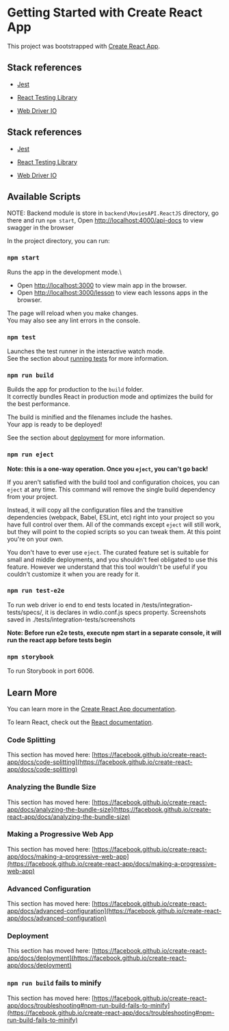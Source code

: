 # Getting Started with Create React App

This project was bootstrapped with [Create React App](https://github.com/facebook/create-react-app).

## Stack references

- [Jest](https://jestjs.io/docs/getting-started)

- [React Testing Library](https://testing-library.com/docs/react-testing-library/intro/)

- [Web Driver IO](https://webdriver.io/docs/gettingstarted)

## Stack references

- [Jest](https://jestjs.io/docs/getting-started)

- [React Testing Library](https://testing-library.com/docs/react-testing-library/intro/)

- [Web Driver IO](https://webdriver.io/docs/gettingstarted)

## Available Scripts

NOTE: Backend module is store in `backend\MoviesAPI.ReactJS` directory, go there and run `npm start`, Open [http://localhost:4000/api-docs](http://localhost:4000/api-docs) to view swagger in the browser

In the project directory, you can run:

### `npm start`

Runs the app in the development mode.\

- Open [http://localhost:3000](http://localhost:3000) to view main app in the browser.
- Open [http://localhost:3000/lesson](http://localhost:3000/lesson) to view each lessons apps in the browser.

The page will reload when you make changes.\
You may also see any lint errors in the console.

### `npm test`

Launches the test runner in the interactive watch mode.\
See the section about [running tests](https://facebook.github.io/create-react-app/docs/running-tests) for more information.

### `npm run build`

Builds the app for production to the `build` folder.\
It correctly bundles React in production mode and optimizes the build for the best performance.

The build is minified and the filenames include the hashes.\
Your app is ready to be deployed!

See the section about [deployment](https://facebook.github.io/create-react-app/docs/deployment) for more information.

### `npm run eject`

**Note: this is a one-way operation. Once you `eject`, you can't go back!**

If you aren't satisfied with the build tool and configuration choices, you can `eject` at any time. This command will remove the single build dependency from your project.

Instead, it will copy all the configuration files and the transitive dependencies (webpack, Babel, ESLint, etc) right into your project so you have full control over them. All of the commands except `eject` will still work, but they will point to the copied scripts so you can tweak them. At this point you're on your own.

You don't have to ever use `eject`. The curated feature set is suitable for small and middle deployments, and you shouldn't feel obligated to use this feature. However we understand that this tool wouldn't be useful if you couldn't customize it when you are ready for it.

### `npm run test-e2e`

To run web driver io end to end tests located in /tests/integration-tests/specs/, it is declares in wdio.conf.js specs property.
Screenshots saved in ./tests/integration-tests/screenshots

**Note: Before run e2e tests, execute npm start in a separate console, it will run the react app before tests begin**

### `npm storybook`

To run Storybook in port 6006.

## Learn More

You can learn more in the [Create React App documentation](https://facebook.github.io/create-react-app/docs/getting-started).

To learn React, check out the [React documentation](https://reactjs.org/).

### Code Splitting

This section has moved here: [https://facebook.github.io/create-react-app/docs/code-splitting](https://facebook.github.io/create-react-app/docs/code-splitting)

### Analyzing the Bundle Size

This section has moved here: [https://facebook.github.io/create-react-app/docs/analyzing-the-bundle-size](https://facebook.github.io/create-react-app/docs/analyzing-the-bundle-size)

### Making a Progressive Web App

This section has moved here: [https://facebook.github.io/create-react-app/docs/making-a-progressive-web-app](https://facebook.github.io/create-react-app/docs/making-a-progressive-web-app)

### Advanced Configuration

This section has moved here: [https://facebook.github.io/create-react-app/docs/advanced-configuration](https://facebook.github.io/create-react-app/docs/advanced-configuration)

### Deployment

This section has moved here: [https://facebook.github.io/create-react-app/docs/deployment](https://facebook.github.io/create-react-app/docs/deployment)

### `npm run build` fails to minify

This section has moved here: [https://facebook.github.io/create-react-app/docs/troubleshooting#npm-run-build-fails-to-minify](https://facebook.github.io/create-react-app/docs/troubleshooting#npm-run-build-fails-to-minify)
